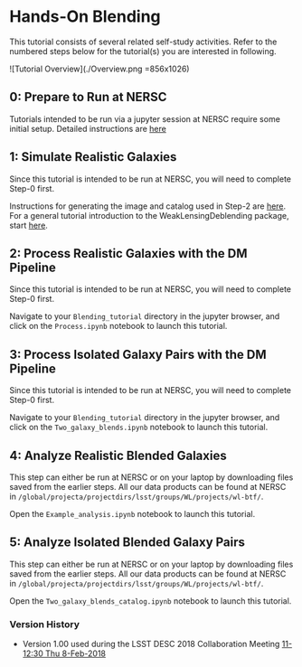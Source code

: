 # Hands-On Blending

This tutorial consists of several related self-study activities. Refer to the numbered steps below for the tutorial(s)
you are interested in following.

![Tutorial Overview](./Overview.png =856x1026)

## 0: Prepare to Run at NERSC

Tutorials intended to be run via a jupyter session at NERSC require some initial setup.  Detailed instructions are [here](NERSC.md)

## 1: Simulate Realistic Galaxies

Since this tutorial is intended to be run at NERSC, you will need to complete Step-0 first.

Instructions for generating the image and catalog used in Step-2 are [here](WLD.md).  For a general tutorial introduction to the WeakLensingDeblending package, start [here](http://weaklensingdeblending.readthedocs.io/en/latest/quickstart.html).

## 2: Process Realistic Galaxies with the DM Pipeline

Since this tutorial is intended to be run at NERSC, you will need to complete Step-0 first.

Navigate to your `Blending_tutorial` directory in the jupyter browser, and click on the `Process.ipynb` notebook to launch this tutorial.

## 3: Process Isolated Galaxy Pairs with the DM Pipeline

Since this tutorial is intended to be run at NERSC, you will need to complete Step-0 first.

Navigate to your `Blending_tutorial` directory in the jupyter browser, and click on the `Two_galaxy_blends.ipynb` notebook to launch this tutorial.

## 4: Analyze Realistic Blended Galaxies

This step can either be run at NERSC or on your laptop by downloading files saved from the earlier steps. All our data products can be found at NERSC in `/global/projecta/projectdirs/lsst/groups/WL/projects/wl-btf/`.

Open the `Example_analysis.ipynb` notebook to launch this tutorial.

## 5: Analyze Isolated Blended Galaxy Pairs

This step can either be run at NERSC or on your laptop by downloading files saved from the earlier steps. All our data products can be found at NERSC in `/global/projecta/projectdirs/lsst/groups/WL/projects/wl-btf/`.

Open the `Two_galaxy_blends_catalog.ipynb` notebook to launch this tutorial.

### Version History

- Version 1.00 used during the LSST DESC 2018 Collaboration Meeting [11-12:30 Thu 8-Feb-2018](https://confluence.slac.stanford.edu/display/LSSTDESC/Hands-on+blending%3A+simulation+and+pipeline+tutorial)

